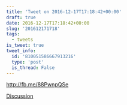 ```yaml
---
title: 'Tweet on 2016-12-17T17:18:42+00:00'
draft: true
date: 2016-12-17T17:18:42+00:00
slug: '201612171718'
tags:
  - tweets
is_tweet: true
tweet_info:
  id: '810051586667913216'
  type: 'post'
  is_thread: False
---
```




<http://fb.me/88PwnpQSe>

[Discussion](https://x.com/sytelus/status/810051586667913216)
